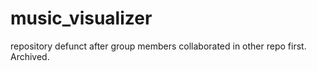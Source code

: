 # music_visualizer
repository defunct after group members collaborated in other repo first.
Archived.
